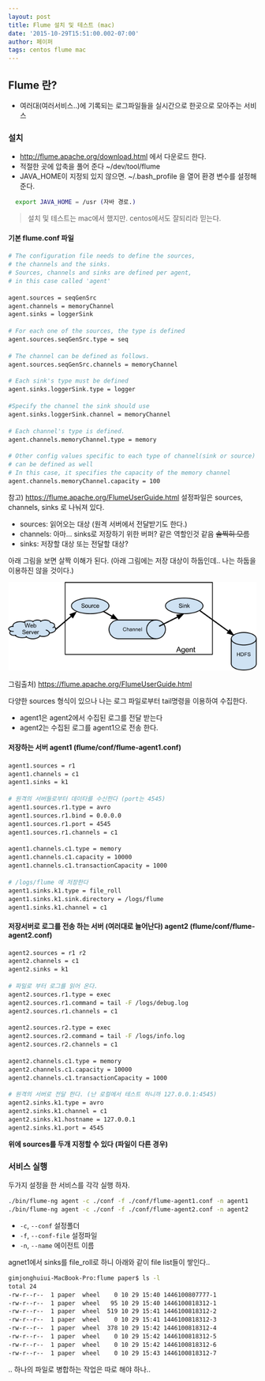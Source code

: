 ```yaml
---
layout: post
title: Flume 설치 및 테스트 (mac)
date: '2015-10-29T15:51:00.002-07:00'
author: 페이퍼
tags: centos flume mac
---
```


## Flume 란?
- 여러대(여러서비스..)에 기록되는 로그파일들을 실시간으로 한곳으로 모아주는 서비스

### 설치
- http://flume.apache.org/download.html 에서 다운로드 한다.
- 적절한 곳에 압축을 풀어 준다 ~/dev/tool/flume
- JAVA_HOME이 지정되 있지 않으면. ~/.bash_profile 을 열어 환경 변수를 설정해 준다. 
```bash
  export JAVA_HOME = /usr (자바 경로.)
```  

> 설치 및 테스트는 mac에서 했지만. centos에서도 잘되리라 믿는다.


#### 기본 flume.conf 파일
```bash
# The configuration file needs to define the sources,
# the channels and the sinks.
# Sources, channels and sinks are defined per agent,
# in this case called 'agent'

agent.sources = seqGenSrc
agent.channels = memoryChannel
agent.sinks = loggerSink

# For each one of the sources, the type is defined
agent.sources.seqGenSrc.type = seq

# The channel can be defined as follows.
agent.sources.seqGenSrc.channels = memoryChannel

# Each sink's type must be defined
agent.sinks.loggerSink.type = logger

#Specify the channel the sink should use
agent.sinks.loggerSink.channel = memoryChannel

# Each channel's type is defined.
agent.channels.memoryChannel.type = memory

# Other config values specific to each type of channel(sink or source)
# can be defined as well
# In this case, it specifies the capacity of the memory channel
agent.channels.memoryChannel.capacity = 100
```

참고) https://flume.apache.org/FlumeUserGuide.html
설정파일은 sources, channels, sinks 로 나눠져 있다.
- sources: 읽어오는 대상 (원격 서버에서 전달받기도 한다.)
- channels: 아마... sinks로 저장하기 위한 버퍼? 같은 역할인것 같음 ~~솔찍히 모름~~
- sinks: 저장할 대상 또는 전달할 대상?

아래 그림을 보면 살짝 이해가 된다. (아래 그림에는 저장 대상이 하둡인데.. 나는 하둡을 이용하진 않을 것이다.)

![img](/postimg/2015-10-29-flume-setting-sample-UserGuide_image00.png)

그림출처) https://flume.apache.org/FlumeUserGuide.html

다양한 sources 형식이 있으나 나는 로그 파일로부터 tail명령을 이용하여 수집한다.

- agent1은 agent2에서 수집된 로그를 전달 받는다
- agent2는 수집된 로그를 agent1으로 전송 한다.

#### 저장하는 서버 agent1 (flume/conf/flume-agent1.conf)
```bash
agent1.sources = r1
agent1.channels = c1
agent1.sinks = k1

# 원격의 서버들로부터 데이타를 수신한다 (port는 4545) 
agent1.sources.r1.type = avro
agent1.sources.r1.bind = 0.0.0.0
agent1.sources.r1.port = 4545
agent1.sources.r1.channels = c1

agent1.channels.c1.type = memory
agent1.channels.c1.capacity = 10000
agent1.channels.c1.transactionCapacity = 1000

# /logs/flume 에 저장한다
agent1.sinks.k1.type = file_roll
agent1.sinks.k1.sink.directory = /logs/flume
agent1.sinks.k1.channel = c1
```

#### 저장서버로 로그를 전송 하는 서버 (여러대로 늘어난다) agent2 (flume/conf/flume-agent2.conf)
```bash
agent2.sources = r1 r2
agent2.channels = c1
agent2.sinks = k1

# 파일로 부터 로그를 읽어 온다.
agent2.sources.r1.type = exec
agent2.sources.r1.command = tail -F /logs/debug.log
agent2.sources.r1.channels = c1

agent2.sources.r2.type = exec
agent2.sources.r2.command = tail -F /logs/info.log
agent2.sources.r2.channels = c1

agent2.channels.c1.type = memory
agent2.channels.c1.capacity = 10000
agent2.channels.c1.transactionCapacity = 1000

# 원격의 서버로 전달 한다. (난 로컬에서 테스트 하니까 127.0.0.1:4545)
agent2.sinks.k1.type = avro
agent2.sinks.k1.channel = c1
agent2.sinks.k1.hostname = 127.0.0.1
agent2.sinks.k1.port = 4545
```

**위에 sources를 두개 지정할 수 있다 (파일이 다른 경우)**

### 서비스 실행 
두가지 설정을 한 서비스를 각각 실행 하자.
```bash
./bin/flume-ng agent -c ./conf -f ./conf/flume-agent1.conf -n agent1
./bin/flume-ng agent -c ./conf -f ./conf/flume-agent2.conf -n agent2
```

- `-c`, `--conf` 설정폴더
- `-f`, `--conf-file` 설정파일 
- `-n`, `--name` 에이전트 이름


agnet1에서 sinks를 file_roll로 하니 아래와 같이 file list들이 쌓인다..
```bash
gimjonghuiui-MacBook-Pro:flume paper$ ls -l
total 24
-rw-r--r--  1 paper  wheel    0 10 29 15:40 1446100807777-1
-rw-r--r--  1 paper  wheel   95 10 29 15:40 1446100818312-1
-rw-r--r--  1 paper  wheel  519 10 29 15:41 1446100818312-2
-rw-r--r--  1 paper  wheel    0 10 29 15:41 1446100818312-3
-rw-r--r--  1 paper  wheel  378 10 29 15:42 1446100818312-4
-rw-r--r--  1 paper  wheel    0 10 29 15:42 1446100818312-5
-rw-r--r--  1 paper  wheel    0 10 29 15:42 1446100818312-6
-rw-r--r--  1 paper  wheel    0 10 29 15:43 1446100818312-7
```


.. 하나의 파일로 병합하는 작업은 따로 해야 하나.. 


